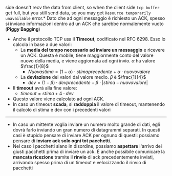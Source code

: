 side doesn't recv the data from client, so when the client side `tcp buffer` get full, but you still send data, so you may get `Resource temporarily unavailable` error.* Dato che ad ogni messaggio è richiesto un ACK, spesso si inviano informazioni dentro ad un ACK che sarebbe normalemente vuoto (__Piggy Bagging__)
* Anche il protocollo TCP usa il __Timeout__, codificato nel RFC 6298. Esso lo calcola in base a due valori:
	* La __media del tempo necessario ad inviare un messaggio__ e ricevere un ACK. Questa è mobile, tiene maggiormente conto del valore nuovo della media, e viene aggiornata ad ogni invio. $\alpha$ ha valore $\frac{1}{8}$ 
		* $Nuova stima = ( 1 - \alpha) \cdot stima precedente + \alpha \cdot nuovo valore$  
	* La __deviazione__ dei valori dal valore medio. $\beta$ è $\frac{1}{4}$ 
		* $dev = (1 - \beta) \cdot devprecedente + \beta \cdot |stima - nuovo valore|$ 
* Il __timeout__ avrà alla fine valore:
	* $timeout = stima + 4 \cdot dev$
* Questo valore viene calcolato ad ogni ACK.
* In caso un timeout __scada__, si __raddoppia__ il valore di timeout, mantenendo il calcolo di stima e dev con i precedenti valori
---
* In caso un mittente voglia inviare un numero molto grande di dati, egli dovrà farlo inviando un gran numero di datagrammi separati. In questi casi è stupido pensare di inviare ACK per ognuno di questi: possiamo pensare di __inviare ack solo ogni tot pacchetti__. 
* Nel caso i pacchetti siano in disordine, possiamo __aspettare__ l'arrivo dei giusti pacchetti prima di inviare un ack. È anche possibile comunicare la __mancata ricezione__ tramite il __rinvio__ di ack precedentemente inviati, arrivando spesso prima di un timeout e velocizzando il rinvio di pacchetti